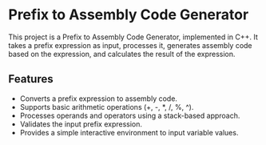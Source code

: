 # Prefix to Assembly Code Generator

This project is a Prefix to Assembly Code Generator, implemented in C++. It takes a prefix expression as input, processes it, generates assembly code based on the expression, and calculates the result of the expression.

## Features

- Converts a prefix expression to assembly code.
- Supports basic arithmetic operations (+, -, *, /, %, ^).
- Processes operands and operators using a stack-based approach.
- Validates the input prefix expression.
- Provides a simple interactive environment to input variable values.
